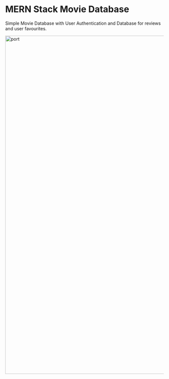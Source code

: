 # MERN Stack Movie Database
Simple Movie Database with User Authentication and Database for reviews and user favourites. 

<img width="1074" alt="port" src="https://github.com/kraitsura/MovieHub/assets/144569759/64b59421-6e43-421b-b2fd-0e7724ab0398">
